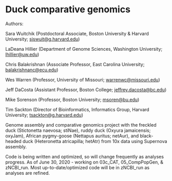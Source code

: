 # Duck comparative genomics

Authors:

Sara Wuitchik (Postdoctoral Associate, Boston University & Harvard University; sjswuit@g.harvard.edu)

LaDeana Hillier (Department of Genome Sciences, Washington University; lhillier@uw.edu)

Chris Balakrishnan (Associate Professor, East Carolina University; balakrishnanc@ecu.edu)

Wes Warren (Professor, University of Missouri; warrenwc@missouri.edu)

Jeff DaCosta (Assistant Professor, Boston College; jeffrey.dacosta@bc.edu)

Mike Sorenson (Professor, Boston University; msoren@bu.edu)

Tim Sackton (Director of Bioinformatics, Informatics Group, Harvard University; tsackton@g.harvard.edu)



Genome assembly and comparative genomics project with the freckled duck (Stictonetta naevosa; stiNae), ruddy duck (Oxyura jamaicensis; oxyJam), African pygmy-goose (Nettapus auritus; netAur), and black-headed duck (Heteronetta atricapilla; hetAtr) from 10x data using Supernova assembly.

Code is being written and optimized, so will change frequently as analyses progress. As of June 30, 2020 - working on 03c_CAT, 05_CompPopGen, & zNCBI_run. Most up-to-date/optimized code will be in zNCBI_run as analyses are refined. 
